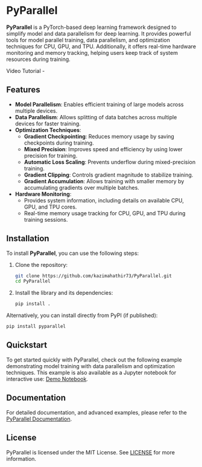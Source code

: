 # PyParallel

**PyParallel** is a PyTorch-based deep learning framework designed to simplify model and data parallelism for deep learning. It provides powerful tools for model parallel training, data parallelism, and optimization techniques for CPU, GPU, and TPU. Additionally, it offers real-time hardware monitoring and memory tracking, helping users keep track of system resources during training.

Video Tutorial - 

## Features

- **Model Parallelism**: Enables efficient training of large models across multiple devices.
- **Data Parallelism**: Allows splitting of data batches across multiple devices for faster training.
- **Optimization Techniques**:
  - **Gradient Checkpointing**: Reduces memory usage by saving checkpoints during training.
  - **Mixed Precision**: Improves speed and efficiency by using lower precision for training.
  - **Automatic Loss Scaling**: Prevents underflow during mixed-precision training.
  - **Gradient Clipping**: Controls gradient magnitude to stabilize training.
  - **Gradient Accumulation**: Allows training with smaller memory by accumulating gradients over multiple batches.
- **Hardware Monitoring**:
  - Provides system information, including details on available CPU, GPU, and TPU cores.
  - Real-time memory usage tracking for CPU, GPU, and TPU during training sessions.

## Installation

To install **PyParallel**, you can use the following steps:

1. Clone the repository:
   ```bash
   git clone https://github.com/kazimahathir73/PyParallel.git
   cd PyParallel
   ```

2. Install the library and its dependencies:
   ```bash
   pip install .
   ```

Alternatively, you can install directly from PyPI (if published):
```bash
pip install pyparallel
```
## Quickstart

To get started quickly with PyParallel, check out the following example demonstrating model training with data parallelism and optimization techniques. This example is also available as a Jupyter notebook for interactive use: [Demo Notebook](https://github.com/kazimahathir73/PyParallel/example/demo_training.ipynb/).

## Documentation

For detailed documentation, and advanced examples, please refer to the [PyParallel Documentation](https://github.com/kazimahathir73/PyParallel/docs/manual.md).

## License

PyParallel is licensed under the MIT License. See [LICENSE](https://github.com/kazimahathir73/PyParallel/LICENSE.txt) for more information.